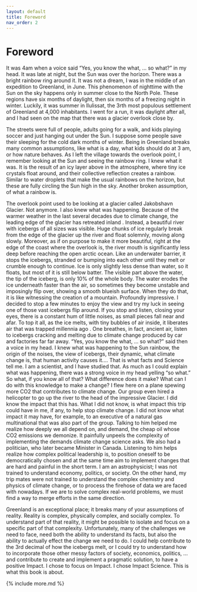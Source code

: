 ```yaml
---
layout: default
title: Foreword
nav_order: 2
---
```


# Foreword

It was 4am when a voice said “Yes, you know the what, ... so what?” in my head. It was late at night, but the Sun was over the horizon. There was a bright rainbow ring around it. It was not a dream, I was in the middle of an expedition to Greenland, in June. This phenomenon of nighttime with the Sun on the sky happens only in summer close to the North Pole. These regions have six months of daylight, then six months of a freezing night in winter. Luckily, it was summer in Ilulissat, the 3rth most populous settlement of Greenland at 4,000 inhabitants. I went for a run, it was daylight after all, and I had seen on the map that there was a glacier overlook close by.

The streets were full of people, adults going for a walk, and kids playing soccer and just hanging out under the Sun. I suppose some people save their sleeping for the cold dark months of winter. Being in Greenland breaks many common assumptions, like what is a day, what kids should do at 3 am, or how nature behaves. As I left the village towards the overlook point, I remember looking at the Sun and seeing the rainbow ring. I knew what it was. It is the result of an icy layer above in the atmosphere, where tiny ice crystals float around, and their collective reflection creates a rainbow. Similar to water droplets that make the usual rainbows on the horizon, but these are fully circling the Sun high in the sky. Another broken assumption, of what a rainbow is.

The overlook point used to be looking at a glacier called Jakobshavn Glacier. Not anymore. I also knew what was happening. Because of the warmer weather in the last several decades due to climate change, the leading edge of the glacier has retreated inland . Instead, a beautiful river with icebergs of all sizes was visible. Huge chunks of ice regularly break from the edge of the glacier up the river and float solemnly, moving along slowly. Moreover, as if on purpose to make it more beautiful, right at the edge of the coast where the overlook is, the river mouth is significantly less deep before reaching the open arctic ocean. Like an underwater barrier, it stops the icebergs, stranded or bumping into each other until they melt or crumble enough to continue. Ice is only slightly less dense than water, so it floats, but most of it is still below batter. The visible part above the water, the tip of the iceberg, is only 10% of the whole body. The water erodes the ice underneath faster than the air, so sometimes they become unstable and imposingly flip over, showing a smooth blueish surface. When they do that, it is like witnessing the creation of a mountain. Profoundly impressive. I decided to stop a few minutes to enjoy the view and try my luck in seeing one of those vast icebergs flip around. If you stop and listen, closing your eyes, there is a constant hum of little noises, as small pieces fall near and afar. To top it all, as the ice melts, with tiny bubbles of air inside, it liberates air that was trapped millennia ago . One breathes, in fact, ancient air, listen to icebergs cracking and melting due to climate change produced by car and factories far far away.
“Yes, you know the what, ... so what?” said then a voice in my head. I knew what was happening to the Sun rainbow, the origin of the noises, the view of icebergs, their dynamic, what climate change is, that human activity causes it.... That is what facts and Science tell me. I am a scientist, and I have studied that. As much as I could explain what was happening, there was a strong voice in my head yelling “so what.” So what, if you know all of that? What difference does it make? What can I do with this knowledge to make a change? I flew here on a plane spewing more CO2 that contributes to climate change. Our group even hired a helicopter to go up the river to the head of the impressive Glacier. I did know the impact that this has. What I did not know, is what impact this trip could have in me, if any, to help stop climate change. I did not know what impact it may have, for example, to an executive of a natural gas multinational that was also part of the group. Talking to him helped me realize how deeply we all depend on, and demand, the cheap oil whose CO2 emissions we demonize. It painfully unpeels the complexity of implementing the demands climate change science asks. We also had a politician, who later became Minister in Canada. Listening to him helps realize how complex political leadership is, to position oneself to be democratically chosen and at the same time aim to implement changes that are hard and painful in the short term. I am an astrophysicist; I was not trained to understand economy, politics, or society. On the other hand, my trip mates were not trained to understand the complex chemistry and physics of climate change, or to process the firehose of data we are faced with nowadays. If we are to solve complex real-world problems, we must find a way to merge efforts in the same direction.

Greenland is an exceptional place; it breaks many of your assumptions of reality. Reality is complex, physically complex, and socially complex. To understand part of that reality, it might be possible to isolate and focus on a specific part of that complexity. Unfortunately, many of the challenges we need to face, need both the ability to understand its facts, but also the ability to actually effect the change we need to do. I could help contribute to the 3rd decimal of how the icebergs melt, or I could try to understand how to incorporate those other messy factors of society, economics, politics, ... and contribute to create and implement a pragmatic solution, to have a positive Impact. I chose to focus on Impact. I chose Impact Science. This is what this book is about.

{% include more.md %}

 
